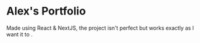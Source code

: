 # Alex's Portfolio

Made using React & NextJS, the project isn't perfect but works exactly as I want it to .
